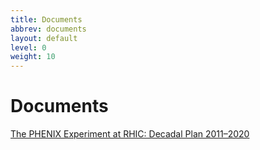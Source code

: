 ```yaml
---
title: Documents
abbrev: documents
layout: default
level: 0
weight: 10
---
```

# Documents

<a href="{{ '/assets/documents/phenix_decadal10_full_refs.pdf' | relative_url }}">The PHENIX Experiment at RHIC: Decadal Plan 2011–2020</a>
